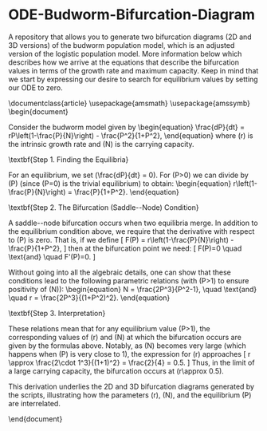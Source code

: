 # ODE-Budworm-Bifurcation-Diagram
A repository that allows you to generate two bifurcation diagrams (2D and 3D versions) of the budworm population model, which is an adjusted version of the logistic population model. More information below which describes how we arrive at the equations that describe the bifurcation values in terms of the growth rate and maximum capacity. Keep in mind that we start by expressing our desire to search for equilibrium values by setting our ODE to zero.

\documentclass{article}
\usepackage{amsmath}
\usepackage{amssymb}
\begin{document}

Consider the budworm model given by
\begin{equation}
\frac{dP}{dt} = rP\left(1-\frac{P}{N}\right) - \frac{P^2}{1+P^2},
\end{equation}
where \(r\) is the intrinsic growth rate and \(N\) is the carrying capacity.

\textbf{Step 1. Finding the Equilibria}

For an equilibrium, we set \(\frac{dP}{dt} = 0\). For \(P>0\) we can divide by \(P\) (since \(P=0\) is the trivial equilibrium) to obtain:
\begin{equation}
r\left(1-\frac{P}{N}\right) = \frac{P}{1+P^2}.
\end{equation}

\textbf{Step 2. The Bifurcation (Saddle--Node) Condition}

A saddle--node bifurcation occurs when two equilibria merge. In addition to the equilibrium condition above, we require that the derivative with respect to \(P\) is zero. That is, if we define
\[
F(P) = r\left(1-\frac{P}{N}\right) - \frac{P}{1+P^2},
\]
then at the bifurcation point we need:
\[
F(P)=0 \quad \text{and} \quad F'(P)=0.
\]

Without going into all the algebraic details, one can show that these conditions lead to the following parametric relations (with \(P>1\) to ensure positivity of \(N\)):
\begin{equation}
N = \frac{2P^3}{P^2-1}, \quad \text{and} \quad r = \frac{2P^3}{(1+P^2)^2}.
\end{equation}

\textbf{Step 3. Interpretation}

These relations mean that for any equilibrium value \(P>1\), the corresponding values of \(r\) and \(N\) at which the bifurcation occurs are given by the formulas above. Notably, as \(N\) becomes very large (which happens when \(P\) is very close to 1), the expression for \(r\) approaches
\[
r \approx \frac{2\cdot 1^3}{(1+1)^2} = \frac{2}{4} = 0.5.
\]
Thus, in the limit of a large carrying capacity, the bifurcation occurs at \(r\approx 0.5\).

This derivation underlies the 2D and 3D bifurcation diagrams generated by the scripts, illustrating how the parameters \(r\), \(N\), and the equilibrium \(P\) are interrelated.

\end{document}
